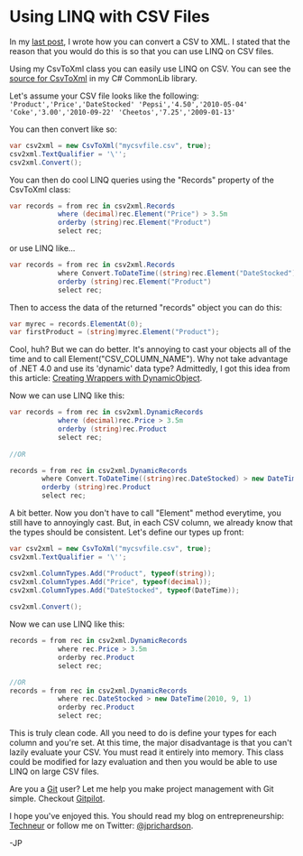 <!--
author: JP Richardson
publish: Mon Oct 11 2010 18:09:24 GMT-0500 (CDT)
status: publish
type: post
link: https://procbits.wordpress.com/2010/10/11/using-linq-with-csv-files/
tags: C#
slug: 2010/10/11/using-linq-with-csv-files
-->

Using LINQ with CSV Files
=========================

In my [last
post](http://procbits.com/2010/10/07/convert-a-csv-to-xml-using-c/), I
wrote how you can convert a CSV to XML. I stated that the reason that
you would do this is so that you can use LINQ on CSV files.

Using my CsvToXml class you can easily use LINQ on CSV. You can see the
[source for
CsvToXml](http://github.com/jprichardson/CommonLib/blob/master/CommonLib/Data/Csv/CsvToXml.cs)
in my C\# CommonLib library.

Let's assume your CSV file looks like the following:
` 'Product','Price','DateStocked' 'Pepsi','4.50','2010-05-04' 'Coke','3.00','2010-09-22' 'Cheetos','7.25','2009-01-13'`

You can then convert like so:

```csharp
var csv2xml = new CsvToXml("mycsvfile.csv", true);
csv2xml.TextQualifier = '\'';
csv2xml.Convert();
```

You can then do cool LINQ queries using the "Records" property of the
CsvToXml class:

```csharp
var records = from rec in csv2xml.Records
            where (decimal)rec.Element("Price") > 3.5m
            orderby (string)rec.Element("Product")
            select rec;
```

or use LINQ like...

```csharp
var records = from rec in csv2xml.Records
            where Convert.ToDateTime((string)rec.Element("DateStocked")) > new DateTime(2010, 9, 1)
            orderby (string)rec.Element("Product")
            select rec;
```

Then to access the data of the returned "records" object you can do
this:

```csharp
var myrec = records.ElementAt(0);
var firstProduct = (string)myrec.Element("Product");
```

Cool, huh? But we can do better. It's annoying to cast your objects all
of the time and to call Element("CSV\_COLUMN\_NAME"). Why not take
advantage of .NET 4.0 and use its 'dynamic' data type? Admittedly, I got
this idea from this article: [Creating Wrappers with
DynamicObject](http://blogs.msdn.com/b/csharpfaq/archive/2009/10/19/dynamic-in-c-4-0-creating-wrappers-with-dynamicobject.aspx).

Now we can use LINQ like this:

```csharp
var records = from rec in csv2xml.DynamicRecords
            where (decimal)rec.Price > 3.5m
            orderby (string)rec.Product
            select rec;
            
//OR

records = from rec in csv2xml.DynamicRecords
        where Convert.ToDateTime((string)rec.DateStocked) > new DateTime(2010, 9, 1)
        orderby (string)rec.Product
        select rec;
```

A bit better. Now you don't have to call "Element" method everytime, you
still have to annoyingly cast. But, in each CSV column, we already know
that the types should be consistent. Let's define our types up front:

```csharp
var csv2xml = new CsvToXml("mycsvfile.csv", true);
csv2xml.TextQualifier = '\'';

csv2xml.ColumnTypes.Add("Product", typeof(string));
csv2xml.ColumnTypes.Add("Price", typeof(decimal));
csv2xml.ColumnTypes.Add("DateStocked", typeof(DateTime));
            
csv2xml.Convert();
```

Now we can use LINQ like this:

```csharp
records = from rec in csv2xml.DynamicRecords
            where rec.Price > 3.5m
            orderby rec.Product
            select rec;

//OR
records = from rec in csv2xml.DynamicRecords
            where rec.DateStocked > new DateTime(2010, 9, 1)
            orderby rec.Product
            select rec;
```

This is truly clean code. All you need to do is define your types for
each column and you're set. At this time, the major disadvantage is that
you can't lazily evaluate your CSV. You must read it entirely into
memory. This class could be modified for lazy evaluation and then you
would be able to use LINQ on large CSV files.

Are you a [Git](http://gitpilot.com) user? Let me help you make project
management with Git simple. Checkout [Gitpilot](http://gitpilot.com).

I hope you've enjoyed this. You should read my blog on entrepreneurship:
[Techneur](http://techneur.com) or follow me on Twitter:
[@jprichardson](http://twitter.com/jprichardson).

-JP
